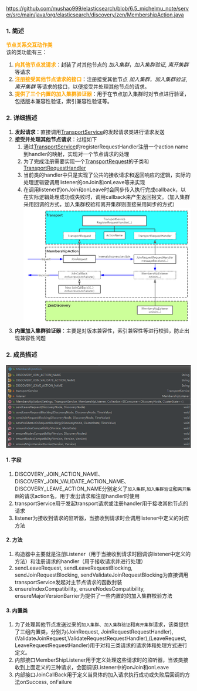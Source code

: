 https://github.com/mushao999/elasticsearch/blob/6.5_michelmu_note/server/src/main/java/org/elasticsearch/discovery/zen/MembershipAction.java
### 1. 简述
**<font style="color:Orange">节点关系交互动作类</font>**<br>
该的类功能有三：
1. **<font style="color:Orange">向其他节点发请求</font>**：封装了对其他节点的 *加入集群*，*加入集群验证*, *离开集群* 等请求
2. **<font style="color:Orange">注册接受其他节点请求的接口</font>**：注册接受其他节点 *加入集群*，*加入集群验证*, *离开集群* 等请求的接口，以便接受并处理其他节点的请求。
3. **<font style="color:Orange">提供了三个内置的加入集群验证器</font>**：用于在节点加入集群时对节点进行验证，包括版本兼容性验证，索引兼容性验证等。

### 2. 详细描述
1. **发起请求**：直接调用[TransportService](../../transport/TransportService.md)的发起请求类进行请求发送
2. **接受并处理其他节点请求**：过程如下
    1. 通过[TransportService](../../transport/TransportService.md)的registerRequestHandler注册一个action name到handler的映射，实现对一个节点请求的处理
    2. 为了完成注册需要实现一个[TransportRequest](../../transport/TransportRequest.md)的子类和[TransportRequestHandler](../../transport/TransportRequestHandler.md)
    3. 当前类的handler中只是实现了公共的接收请求和返回响应的逻辑，实际的处理逻辑要调用listener的onJoin和onLeave等来实现
    4. 在调用listener的onJoin和onLeave时会同步传入执行完成callback，以在实际逻辑处理成功或失败时，调用callback来产生返回报文。（加入集群采用回调的方式，加入集群校验和离开集群则直接采用同步的方式）
    ![流程图](../../../../images/MembershipActionProcess.png)
3. **内置加入集群验证器**：主要是对版本兼容性，索引兼容性等进行校验，防止出现兼容性问题

### 2. 成员描述
![类图](../../../../images/MembershipAction.png)
#### 1. 字段
1. DISCOVERY_JOIN_ACTION_NAME、DISCOVERY_JOIN_VALIDATE_ACTION_NAME、DISCOVERY_LEAVE_ACTION_NAME分别定义了``加入集群``,``加入集群验证``和``离开集群``的请求action名，用于发出请求和注册handler时使用
2. transportService用于发起transport请求或注册handler用于接收其他节点的请求
3. listener为接收到请求的监听器，当接收到请求时会调用listener中定义的对应方法

#### 2. 方法
1. 构造器中主要就是注册Listener（用于当接收到请求时回调该listener中定义的方法）和注册请求的handler（用于接收请求并进行处理）
1. sendLeaveRequest, sendLeaveRequestBlocking, sendJoinRequestBlocking,  sendValidateJoinRequestBlocking为直接调用transportService发起对主节点请求的函数封装
2. ensureIndexCompatibility, ensureNodesCompatibility, ensureMajorVersionBarrier为提供了一些内置的的加入集群校验方法

#### 3. 内置类
1. 为了处理其他节点发送过来的``加入集群``、``加入集群验证``和``离开集群``请求，该类提供了三组内置类，分别为(JoinRequest, JoinRequestRequestHandler),(ValidateJoinRequest,ValidateRequestRequestHandler),(LeaveRequest, LeaveRequestRequestHandler)用于对和三类请求的请求体和处理方式进行定义。
2. 内部接口MemberShipListener用于定义处理这些请求时的监听器，当该类接收到上面定义的三种请求，会回调该Listener中的onJoin和onLeave
3. 内部接口JoinCallBack用于定义当具体的加入请求执行成功或失败后回调的方法onSuccess, onFailure
